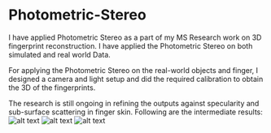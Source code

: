 # Photometric-Stereo

I have applied Photometric Stereo as a part of my MS Research work on 3D fingerprint reconstruction. I have applied the Photometric Stereo on both simulated and real world Data.

For applying the Photometric Stereo on the real-world objects and finger, I designed a camera and light setup and did the required calibration to obtain the 3D of the fingerprints.

The research is still ongoing in refining the outputs against specularity and sub-surface scattering in finger skin.
Following are the intermediate results:
![alt text](https://github.com/ApoorvaSrivastav/Photometric-Stereo/blob/main/model1.JPG)
![alt text](https://github.com/ApoorvaSrivastav/Photometric-Stereo/blob/main/model2.JPG)
![alt text](https://github.com/ApoorvaSrivastav/Photometric-Stereo/blob/main/model3.JPG)
